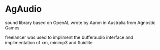 # AgAudio
sound library based on OpenAL
wrote by Aaron in Australia from Agnostic Games

freelancer was used to impliment the bufferaudio interface and implimentation of xm, minimp3 and fluidlite
